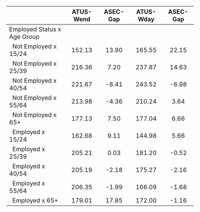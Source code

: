 
|                      |    ATUS-Wend |     ASEC-Gap |    ATUS-Wday |     ASEC-Gap |
| -------------------- | :----------: | :----------: | :----------: | :----------: |
| Employed Status x Age Group |              |              |              |              |
| &nbsp;&nbsp;Not Employed x 15/24 |       152.13 |        13.90 |       165.55 |        22.15 |
| &nbsp;&nbsp;Not Employed x 25/39 |       216.36 |         7.20 |       237.87 |        14.63 |
| &nbsp;&nbsp;Not Employed x 40/54 |       221.67 |        -8.41 |       243.52 |        -6.98 |
| &nbsp;&nbsp;Not Employed x 55/64 |       213.98 |        -4.36 |       210.24 |         3.64 |
| &nbsp;&nbsp;Not Employed x 65+ |       177.13 |         7.50 |       177.04 |         6.66 |
| &nbsp;&nbsp;Employed x 15/24 |       162.68 |         9.11 |       144.98 |         5.66 |
| &nbsp;&nbsp;Employed x 25/39 |       205.21 |         0.03 |       181.20 |        -0.52 |
| &nbsp;&nbsp;Employed x 40/54 |       205.19 |        -2.18 |       175.27 |        -2.16 |
| &nbsp;&nbsp;Employed x 55/64 |       206.35 |        -1.99 |       166.09 |        -1.68 |
| &nbsp;&nbsp;Employed x 65+ |       179.01 |        17.85 |       172.00 |        -1.16 |

